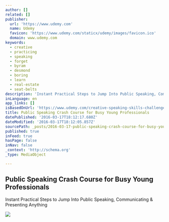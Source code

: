```yaml
---
author: []
related: []
publisher:
  url: 'https://www.udemy.com'
  name: Udemy
  favicon: 'https://www.udemy.com/staticx/udemy/images/favicon.ico'
  domain: www.udemy.com
keywords:
  - creative
  - practicing
  - speaking
  - forget
  - byram
  - desmond
  - boring
  - learn
  - real-estate
  - seat-belts
description: 'Instant Practical Steps to Jump Into Public Speaking, Communicating & Presenting Anything'
inLanguage: en
app_links: []
isBasedOnUrl: 'https://www.udemy.com/creative-speaking-skills-challenge-typical-speeches-part-2/'
title: Public Speaking Crash Course for Busy Young Professionals
datePublished: '2016-03-17T18:12:17.680Z'
dateModified: '2016-03-17T18:12:05.857Z'
sourcePath: _posts/2016-03-17-public-speaking-crash-course-for-busy-young-professionals.md
published: true
inFeed: true
hasPage: false
inNav: false
_context: 'http://schema.org'
_type: MediaObject

---
```

<article style=""><h1>Public Speaking Crash Course for Busy Young Professionals</h1><p>Instant Practical Steps to Jump Into Public Speaking, Communicating &amp; Presenting Anything</p><img src="https://udemy-images.udemy.com/course/480x270/455146_f3f0_3.jpg" /></article>